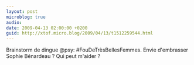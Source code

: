 ```yaml
---
layout: post
microblog: true
audio: 
date: 2009-04-13 02:00:00 +0200
guid: http://xtof.micro.blog/2009/04/13/t1512259544.html
---
```

Brainstorm de dingue @psy: #FouDeTrèsBellesFemmes. Envie d'embrasser Sophie Bénardeau ? Qui peut m'aider ?
